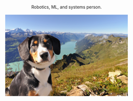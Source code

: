 
<p align="center">
     Robotics, ML, and systems person.
     <!--Read what I'm thinking about at <a href="https://allshire.org">allshire.org</a>., or listen at <a href="https://timehorizons.org">Time Horizons</a>. -->
    <br> <br>
    <img width="80%" src="https://github.com/ArthurAllshire/ArthurAllshire/blob/master/winston.jpg" alt="dog-and-mountains">
</p>

